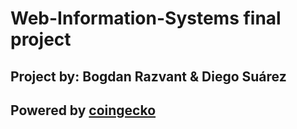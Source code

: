 # Web-Information-Systems final project

## Project by: Bogdan Razvant & Diego Suárez

## Powered by [coingecko](https://www.coingecko.com/)
